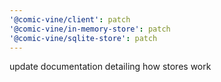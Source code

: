 ```yaml
---
'@comic-vine/client': patch
'@comic-vine/in-memory-store': patch
'@comic-vine/sqlite-store': patch
---
```


update documentation detailing how stores work
